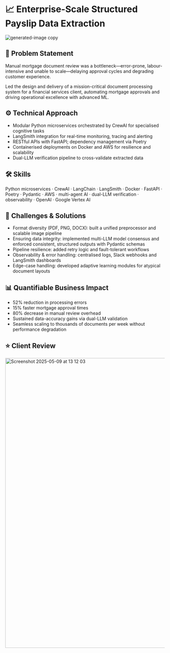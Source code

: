 # 📈 Enterprise-Scale Structured Payslip Data Extraction

![generated-image copy](https://github.com/user-attachments/assets/1b6dd690-afff-4bbf-95e6-e13e6c6cc6e6)


## 🎯 Problem Statement

Manual mortgage document review was a bottleneck—error-prone, labour-intensive and unable to scale—delaying approval cycles and degrading customer experience.

Led the design and delivery of a mission-critical document processing system for a financial services client, automating mortgage approvals and driving operational excellence with advanced ML.

## ⚙️ Technical Approach

* Modular Python microservices orchestrated by CrewAI for specialised cognitive tasks  
* LangSmith integration for real-time monitoring, tracing and alerting  
* RESTful APIs with FastAPI; dependency management via Poetry  
* Containerised deployments on Docker and AWS for resilience and scalability  
* Dual-LLM verification pipeline to cross-validate extracted data

## 🛠 Skills

Python microservices · CrewAI · LangChain · LangSmith · Docker · FastAPI · Poetry · Pydantic · AWS · multi-agent AI · dual-LLM verification · observability · OpenAI · Google Vertex AI

## 🔧 Challenges & Solutions

* Format diversity (PDF, PNG, DOCX): built a unified preprocessor and scalable image pipeline  
* Ensuring data integrity: implemented multi-LLM model consensus and enforced consistent, structured outputs with Pydantic schemas  
* Pipeline resilience: added retry logic and fault-tolerant workflows  
* Observability & error handling: centralised logs, Slack webhooks and LangSmith dashboards  
* Edge-case handling: developed adaptive learning modules for atypical document layouts

## 📊 Quantifiable Business Impact

* 52% reduction in processing errors  
* 15% faster mortgage approval times  
* 80% decrease in manual review overhead  
* Sustained data-accuracy gains via dual-LLM validation  
* Seamless scaling to thousands of documents per week without performance degradation

## ⭐ Client Review

<img width="914" alt="Screenshot 2025-05-09 at 13 12 03" src="https://github.com/user-attachments/assets/eec2f239-08fa-4baa-bdbe-ca6e40e152a2" />

